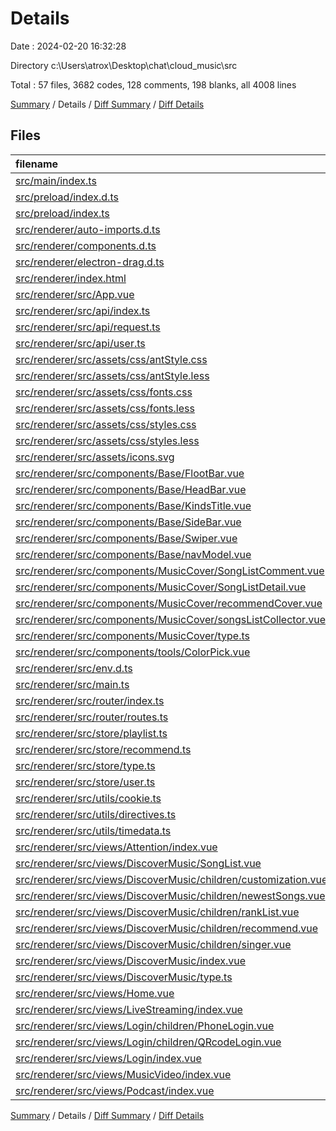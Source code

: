 # Details

Date : 2024-02-20 16:32:28

Directory c:\\Users\\atrox\\Desktop\\chat\\cloud_music\\src

Total : 57 files,  3682 codes, 128 comments, 198 blanks, all 4008 lines

[Summary](results.md) / Details / [Diff Summary](diff.md) / [Diff Details](diff-details.md)

## Files
| filename | language | code | comment | blank | total |
| :--- | :--- | ---: | ---: | ---: | ---: |
| [src/main/index.ts](/src/main/index.ts) | TypeScript | 120 | 29 | 12 | 161 |
| [src/preload/index.d.ts](/src/preload/index.d.ts) | TypeScript | 7 | 0 | 2 | 9 |
| [src/preload/index.ts](/src/preload/index.ts) | TypeScript | 29 | 10 | 4 | 43 |
| [src/renderer/auto-imports.d.ts](/src/renderer/auto-imports.d.ts) | TypeScript | 77 | 7 | 1 | 85 |
| [src/renderer/components.d.ts](/src/renderer/components.d.ts) | TypeScript | 54 | 5 | 2 | 61 |
| [src/renderer/electron-drag.d.ts](/src/renderer/electron-drag.d.ts) | TypeScript | 5 | 2 | 3 | 10 |
| [src/renderer/index.html](/src/renderer/index.html) | HTML | 14 | 2 | 4 | 20 |
| [src/renderer/src/App.vue](/src/renderer/src/App.vue) | Vue | 13 | 0 | 3 | 16 |
| [src/renderer/src/api/index.ts](/src/renderer/src/api/index.ts) | TypeScript | 22 | 0 | 3 | 25 |
| [src/renderer/src/api/request.ts](/src/renderer/src/api/request.ts) | TypeScript | 36 | 4 | 4 | 44 |
| [src/renderer/src/api/user.ts](/src/renderer/src/api/user.ts) | TypeScript | 52 | 5 | 3 | 60 |
| [src/renderer/src/assets/css/antStyle.css](/src/renderer/src/assets/css/antStyle.css) | CSS | 8 | 0 | 1 | 9 |
| [src/renderer/src/assets/css/antStyle.less](/src/renderer/src/assets/css/antStyle.less) | Less | 10 | 0 | 2 | 12 |
| [src/renderer/src/assets/css/fonts.css](/src/renderer/src/assets/css/fonts.css) | CSS | 98 | 1 | 1 | 100 |
| [src/renderer/src/assets/css/fonts.less](/src/renderer/src/assets/css/fonts.less) | Less | 100 | 0 | 31 | 131 |
| [src/renderer/src/assets/css/styles.css](/src/renderer/src/assets/css/styles.css) | CSS | 151 | 1 | 1 | 153 |
| [src/renderer/src/assets/css/styles.less](/src/renderer/src/assets/css/styles.less) | Less | 64 | 9 | 14 | 87 |
| [src/renderer/src/assets/icons.svg](/src/renderer/src/assets/icons.svg) | XML | 34 | 0 | 1 | 35 |
| [src/renderer/src/components/Base/FlootBar.vue](/src/renderer/src/components/Base/FlootBar.vue) | Vue | 15 | 0 | 2 | 17 |
| [src/renderer/src/components/Base/HeadBar.vue](/src/renderer/src/components/Base/HeadBar.vue) | Vue | 292 | 1 | 8 | 301 |
| [src/renderer/src/components/Base/KindsTitle.vue](/src/renderer/src/components/Base/KindsTitle.vue) | Vue | 25 | 0 | 1 | 26 |
| [src/renderer/src/components/Base/SideBar.vue](/src/renderer/src/components/Base/SideBar.vue) | Vue | 141 | 28 | 3 | 172 |
| [src/renderer/src/components/Base/Swiper.vue](/src/renderer/src/components/Base/Swiper.vue) | Vue | 160 | 2 | 1 | 163 |
| [src/renderer/src/components/Base/navModel.vue](/src/renderer/src/components/Base/navModel.vue) | Vue | 108 | 0 | 1 | 109 |
| [src/renderer/src/components/MusicCover/SongListComment.vue](/src/renderer/src/components/MusicCover/SongListComment.vue) | Vue | 9 | 0 | 2 | 11 |
| [src/renderer/src/components/MusicCover/SongListDetail.vue](/src/renderer/src/components/MusicCover/SongListDetail.vue) | Vue | 50 | 0 | 2 | 52 |
| [src/renderer/src/components/MusicCover/recommendCover.vue](/src/renderer/src/components/MusicCover/recommendCover.vue) | Vue | 105 | 0 | 1 | 106 |
| [src/renderer/src/components/MusicCover/songsListCollector.vue](/src/renderer/src/components/MusicCover/songsListCollector.vue) | Vue | 9 | 0 | 2 | 11 |
| [src/renderer/src/components/MusicCover/type.ts](/src/renderer/src/components/MusicCover/type.ts) | TypeScript | 97 | 1 | 9 | 107 |
| [src/renderer/src/components/tools/ColorPick.vue](/src/renderer/src/components/tools/ColorPick.vue) | Vue | 106 | 0 | 1 | 107 |
| [src/renderer/src/env.d.ts](/src/renderer/src/env.d.ts) | TypeScript | 8 | 3 | 3 | 14 |
| [src/renderer/src/main.ts](/src/renderer/src/main.ts) | TypeScript | 24 | 3 | 1 | 28 |
| [src/renderer/src/router/index.ts](/src/renderer/src/router/index.ts) | TypeScript | 6 | 0 | 1 | 7 |
| [src/renderer/src/router/routes.ts](/src/renderer/src/router/routes.ts) | TypeScript | 107 | 1 | 1 | 109 |
| [src/renderer/src/store/playlist.ts](/src/renderer/src/store/playlist.ts) | TypeScript | 25 | 0 | 1 | 26 |
| [src/renderer/src/store/recommend.ts](/src/renderer/src/store/recommend.ts) | TypeScript | 42 | 0 | 1 | 43 |
| [src/renderer/src/store/type.ts](/src/renderer/src/store/type.ts) | TypeScript | 352 | 5 | 19 | 376 |
| [src/renderer/src/store/user.ts](/src/renderer/src/store/user.ts) | TypeScript | 77 | 5 | 3 | 85 |
| [src/renderer/src/utils/cookie.ts](/src/renderer/src/utils/cookie.ts) | TypeScript | 12 | 3 | 2 | 17 |
| [src/renderer/src/utils/directives.ts](/src/renderer/src/utils/directives.ts) | TypeScript | 20 | 0 | 3 | 23 |
| [src/renderer/src/utils/timedata.ts](/src/renderer/src/utils/timedata.ts) | TypeScript | 3 | 0 | 2 | 5 |
| [src/renderer/src/views/Attention/index.vue](/src/renderer/src/views/Attention/index.vue) | Vue | 0 | 0 | 1 | 1 |
| [src/renderer/src/views/DiscoverMusic/SongList.vue](/src/renderer/src/views/DiscoverMusic/SongList.vue) | Vue | 202 | 1 | 3 | 206 |
| [src/renderer/src/views/DiscoverMusic/children/customization.vue](/src/renderer/src/views/DiscoverMusic/children/customization.vue) | Vue | 8 | 0 | 3 | 11 |
| [src/renderer/src/views/DiscoverMusic/children/newestSongs.vue](/src/renderer/src/views/DiscoverMusic/children/newestSongs.vue) | Vue | 8 | 0 | 3 | 11 |
| [src/renderer/src/views/DiscoverMusic/children/rankList.vue](/src/renderer/src/views/DiscoverMusic/children/rankList.vue) | Vue | 8 | 0 | 3 | 11 |
| [src/renderer/src/views/DiscoverMusic/children/recommend.vue](/src/renderer/src/views/DiscoverMusic/children/recommend.vue) | Vue | 77 | 0 | 4 | 81 |
| [src/renderer/src/views/DiscoverMusic/children/singer.vue](/src/renderer/src/views/DiscoverMusic/children/singer.vue) | Vue | 8 | 0 | 3 | 11 |
| [src/renderer/src/views/DiscoverMusic/index.vue](/src/renderer/src/views/DiscoverMusic/index.vue) | Vue | 108 | 0 | 3 | 111 |
| [src/renderer/src/views/DiscoverMusic/type.ts](/src/renderer/src/views/DiscoverMusic/type.ts) | TypeScript | 5 | 0 | 0 | 5 |
| [src/renderer/src/views/Home.vue](/src/renderer/src/views/Home.vue) | Vue | 62 | 0 | 4 | 66 |
| [src/renderer/src/views/LiveStreaming/index.vue](/src/renderer/src/views/LiveStreaming/index.vue) | Vue | 0 | 0 | 1 | 1 |
| [src/renderer/src/views/Login/children/PhoneLogin.vue](/src/renderer/src/views/Login/children/PhoneLogin.vue) | Vue | 347 | 0 | 2 | 349 |
| [src/renderer/src/views/Login/children/QRcodeLogin.vue](/src/renderer/src/views/Login/children/QRcodeLogin.vue) | Vue | 131 | 0 | 3 | 134 |
| [src/renderer/src/views/Login/index.vue](/src/renderer/src/views/Login/index.vue) | Vue | 31 | 0 | 1 | 32 |
| [src/renderer/src/views/MusicVideo/index.vue](/src/renderer/src/views/MusicVideo/index.vue) | Vue | 0 | 0 | 1 | 1 |
| [src/renderer/src/views/Podcast/index.vue](/src/renderer/src/views/Podcast/index.vue) | Vue | 0 | 0 | 1 | 1 |

[Summary](results.md) / Details / [Diff Summary](diff.md) / [Diff Details](diff-details.md)